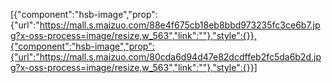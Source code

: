 [{"component":"hsb-image","prop":{"url":"https://mall.s.maizuo.com/88e4f675cb18eb8bbd973235fc3ce6b7.jpg?x-oss-process=image/resize,w_563","link":""},"style":{}},{"component":"hsb-image","prop":{"url":"https://mall.s.maizuo.com/80cda6d94d47e82dcdffeb2fc5da6b2d.jpg?x-oss-process=image/resize,w_563","link":""},"style":{}}]